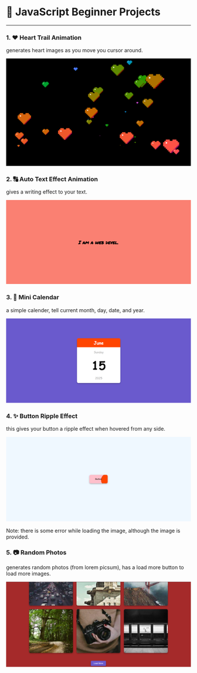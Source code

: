 # 🚀 JavaScript Beginner Projects
---
### 1. ❤ Heart Trail Animation
generates heart images as you move you cursor around.

![heart-trail-animation](Heart-Trail-Animation/heart-trail-animation.png)

### 2. 🔠 Auto Text Effect Animation
gives a writing effect to your text.

![auto-text-effect-animation](Auto-Text-Effect-Animation/auto-text-effect-animation.png)

### 3. 📅 Mini Calendar
a simple calender, tell current month, day, date, and year.

![mini-calendar](Mini-Calender/mini-calender.png)

### 4. ✨ Button Ripple Effect
this gives your button a ripple effect when hovered from any side.

![button-ripple-effect](Button-Ripple-Effect/button-ripple-effect.jpg)

Note: there is some error while loading the image, although the image is provided.

### 5. 📷 Random Photos
generates random photos (from lorem picsum), has a load more button to load more images.

![random-photos](Random-Photos/random-photos.png)